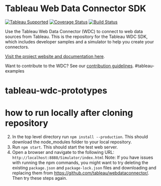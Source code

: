 # Tableau Web Data Connector SDK
[![Tableau Supported](https://img.shields.io/badge/Support%20Level-Tableau%20Supported-53bd92.svg)](https://www.tableau.com/support-levels-it-and-developer-tools) [![Coverage Status](https://coveralls.io/repos/github/tableau/webdataconnector/badge.svg?branch=master)](https://coveralls.io/github/tableau/webdataconnector?branch=master) [![Build Status](https://travis-ci.org/tableau/webdataconnector.svg?branch=master)](https://travis-ci.org/tableau/webdataconnector)

Use the Tableau Web Data Connector (WDC) to connect to web data sources from Tableau. This is the repository for the Tableau WDC SDK, which includes developer samples and a simulator to help you create your connectors.

[Visit the project website and documentation here](https://tableau.github.io/webdataconnector/).

Want to contribute to the WDC? See our [contribution guidelines](http://tableau.github.io/).
#tableau-examples
# tableau-wdc-prototypes

# how to run locally after cloning repository
2. In the top level directory run `npm install --production`. This should download the node_modules folder to your local repository.
3. Run `npm start`. This should start the test web server.
4. Open a browser and navigate to the following URL: `http://localhost:8888/Simulator/index.html`
Note: If you have issues with running the npm commands, you might want to try deleting the existing `package.json` and `package-lock.json` files and downloading and replacing them from https://github.com/tableau/webdataconnector/. Then try these steps again.
